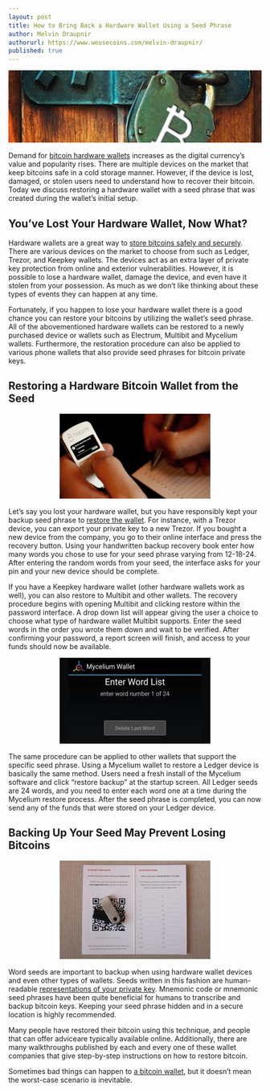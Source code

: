 ```yaml
---
layout: post
title: How to Bring Back a Hardware Wallet Using a Seed Phrase
author: Melvin Draupnir
authorurl: https://www.weusecoins.com/melvin-draupnir/
published: true
---
```


<p><center><img src="/images/how-to-bring-back-a-hardware-wallet-using-a-seed-phrase/hardware-wallet-using-a-seed-phrase.jpg" alt="hardware wallet using a seed phrase"/></center>

<p>Demand for <a href="/bitcoin-hardware-wallet-ledger-nano/">bitcoin hardware wallets</a> increases as the digital currency’s value and popularity rises. There are multiple devices on the market that keep bitcoins safe in a cold storage manner. However, if the device is lost, damaged, or stolen users need to understand how to recover their bitcoin. Today we discuss restoring a hardware wallet with a seed phrase that was created during the wallet’s initial setup.</p>

<h2>You’ve Lost Your Hardware Wallet, Now What?</h2>

<p>Hardware wallets are a great way to <a href="/bitcoin-security-standards/">store bitcoins safely and securely</a>. There are various devices on the market to choose from such as Ledger, Trezor, and Keepkey wallets. The devices act as an extra layer of private key protection from online and exterior vulnerabilities. However, it is possible to lose a hardware wallet, damage the device, and even have it stolen from your possession. As much as we don’t like thinking about these types of events they can happen at any time.</p>

<p>Fortunately, if you happen to lose your hardware wallet there is a good chance you can restore your bitcoins by utilizing the wallet’s seed phrase. All of the abovementioned hardware wallets can be restored to a newly purchased device or wallets such as Electrum, Multibit and Mycelium wallets. Furthermore, the restoration procedure can also be applied to various phone wallets that also provide seed phrases for bitcoin private keys.</p>

<h2>Restoring a Hardware Bitcoin Wallet from the Seed</h2>

<p><center><img src="/images/how-to-bring-back-a-hardware-wallet-using-a-seed-phrase/trezor-device.png" alt="trezor device"/></center>

<p>Let’s say you lost your hardware wallet, but you have responsibly kept your backup seed phrase to <a href="/trezor-review-bitcoin-hardware-wallet/">restore the wallet</a>. For instance, with a Trezor device, you can export your private key to a new Trezor. If you bought a new device from the company, you go to their online interface and press the recovery button. Using your handwritten backup recovery book enter how many words you chose to use for your seed phrase varying from 12-18-24. After entering the random words from your seed, the interface asks for your pin and your new device should be complete.</p>

<p>If you have a Keepkey hardware wallet (other hardware wallets work as well), you can also restore to Multibit and other wallets. The recovery procedure begins with opening Multibit and clicking restore within the password interface. A drop down list will appear giving the user a choice to choose what type of hardware wallet Multibit supports. Enter the seed words in the order you wrote them down and wait to be verified. After confirming your password, a report screen will finish, and access to your funds should now be available.</p>

<p><center><img src="/images/how-to-bring-back-a-hardware-wallet-using-a-seed-phrase/mycelium-wallet.jpg" alt="mycelium wallet"/></center>

<p>The same procedure can be applied to other wallets that support the specific seed phrase. Using a Mycelium wallet to restore a Ledger device is basically the same method. Users need a fresh install of the Mycelium software and click “restore backup” at the startup screen. All Ledger seeds are 24 words, and you need to enter each word one at a time during the Mycelium restore process. After the seed phrase is completed, you can now send any of the funds that were stored on your Ledger device.</p>

<h2>Backing Up Your Seed May Prevent Losing Bitcoins</h2>

<p><center><img src="/images/how-to-bring-back-a-hardware-wallet-using-a-seed-phrase/ledger-wallet-nano-review-backup-sheet.jpg" alt="ledger wallet nano review backup sheet"/></center>

<p>Word seeds are important to backup when using hardware wallet devices and even other types of wallets. Seeds written in this fashion are human-readable <a href="/amazing-math-bitcoin-private-keys/">representations of your private key</a>. Mnemonic code or mnemonic seed phrases have been quite beneficial for humans to transcribe and backup bitcoin keys. Keeping your seed phrase hidden and in a secure location is highly recommended.</p>

<p>Many people have restored their bitcoin using this technique, and people that can offer adviceare typically available online. Additionally, there are many walkthroughs published by each and every one of these wallet companies that give step-by-step instructions on how to restore bitcoin.</p>

<p>Sometimes bad things can happen to <a href="/bitcoin-cold-storage/">a bitcoin wallet</a>, but it doesn’t mean the worst-case scenario is inevitable.</p>